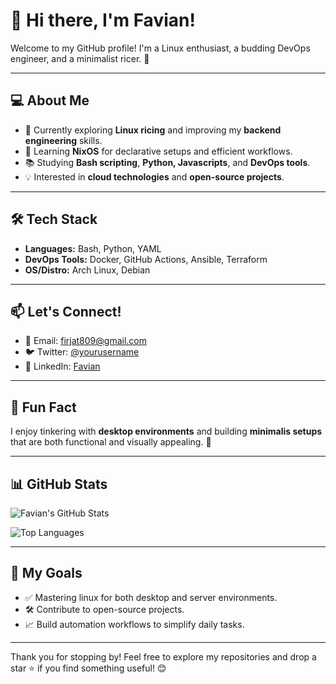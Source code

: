 # 👋 Hi there, I'm Favian!

Welcome to my GitHub profile! I'm a Linux enthusiast, a budding DevOps engineer, and a minimalist ricer. 🌱

---

## 💻 About Me

- 🔭 Currently exploring **Linux ricing** and improving my **backend engineering** skills.
- 🌱 Learning **NixOS** for declarative setups and efficient workflows.
- 📚 Studying **Bash scripting**, **Python, Javascripts**, and **DevOps tools**.
- 💡 Interested in **cloud technologies** and **open-source projects**.

---

## 🛠️ Tech Stack

- **Languages:** Bash, Python, YAML
- **DevOps Tools:** Docker, GitHub Actions, Ansible, Terraform
- **OS/Distro:** Arch Linux, Debian

---

## 📫 Let's Connect!

- 📧 Email: [firjat809@gmail.com](mailto:firjat809@gmail.com)
- 🐦 Twitter: [@yourusername](https://twitter.com/yourusername)
- 💼 LinkedIn: [Favian](https://linkedin.com/in/yourusername)

---

## 🌟 Fun Fact

I enjoy tinkering with **desktop environments** and building **minimalis setups** that are both functional and visually appealing. 🎨

---

## 📊 GitHub Stats

![Favian's GitHub Stats](https://github-readme-stats.vercel.app/api?username=yourusername&show_icons=true&theme=radical)

![Top Languages](https://github-readme-stats.vercel.app/api/top-langs/?username=yourusername&layout=compact&theme=radical)

---

## 🎯 My Goals

- ✅ Mastering linux for both desktop and server environments.
- 🛠️ Contribute to open-source projects.
- 📈 Build automation workflows to simplify daily tasks.

---

Thank you for stopping by! Feel free to explore my repositories and drop a star ⭐ if you find something useful! 😊
